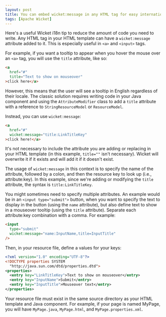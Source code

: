 ```yaml
---
layout: post
title: You can embed wicket:message in any HTML tag for easy internationalization in Wicket
tags: [Apache Wicket]
---
```


Here's a useful Wicket i18n tip to reduce the amount of code you need to write. Any HTML tag in your HTML template can have a `wicket:message` attribute added to it. This is especially useful in `<a>` and `<input>` tags.

For example, if you want a tooltip to appear when you hover the mouse over an `<a>` tag, you will use the `title` attribute, like so:

```html
<a
  href="#"
  title="Text to show on mouseover"
>click here</a>
```

However, this means that the user will see a tooltip in English regardless of their locale. The classic solution requires writing code in your Java component and using the `AttributeModifier` class to add a `title` attribute with a reference to `StringResourceModel` or `ResourceModel`.

Instead, you can use `wicket:message`:

```html
<a
  href="#"
  wicket:message="title:LinkTitleKey"
>click here!</a>
```

It's not necessary to include the attribute you are adding or replacing in your HTML template (in this example, `title=""` isn't necessary). Wicket will overwrite it if it exists and will add it if it doesn't exist.

The usage of `wicket:message` in this context is to specify the name of the attribute, followed by a colon, and then the resource key to look up (i.e., attribute:key). In this example, since we're adding or modifying the `title` attribute, the syntax is `title:LinkTitleKey`.

You might sometimes need to specify multiple attributes. An example would be in an `<input type="submit">` button, when you want to specify the text to display in the button (using the `name` attribute), but also define text to show in a mouseover tooltip (using the `title` attribute). Separate each attribute:key combination with a comma. For example:

```html
<input
  type="submit"
  wicket:message="name:InputName,title=InputTitle"
/>
```

Then, in your resource file, define a values for your keys:

```xml
<?xml version="1.0" encoding="UTF-8"?>
<!DOCTYPE properties SYSTEM
  "http://java.sun.com/dtd/properties.dtd">
<properties>
  <entry key="LinkTitleKey">Text to show on mouseover</entry>
  <entry key="InputName">Submit</entry>
  <entry key="InputTitle">Mouseover text</entry>
</properties>
```

Your resource file must exist in the same source directory as your HTML template and Java component. For example, if your page is named MyPage, you will have `MyPage.java`, `MyPage.html`, and `MyPage.properties.xml`.
